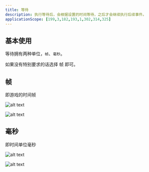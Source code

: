 ```yaml
---
title: 等待
description: 执行等待后，会根据设置的时间等待，之后才会继续执行后续事件。
applicationScope: [199,3,182,193,1,302,314,325]
---
```


## 基本使用

等待拥有两种单位，`帧`、`毫秒`。

如果没有特别要求的话选择 帧 即可。

## 帧

即游戏的时间帧

![alt text](https://cdn.gcw.wiki/gcw/image/zh_hans/commands/logic/wait/image.png)

![alt text](https://cdn.gcw.wiki/gcw/image/zh_hans/commands/logic/wait/image-1.png)

## 毫秒

即时间单位毫秒

![alt text](https://cdn.gcw.wiki/gcw/image/zh_hans/commands/logic/wait/image-2.png)

![alt text](https://cdn.gcw.wiki/gcw/image/zh_hans/commands/logic/wait/image-3.png)
